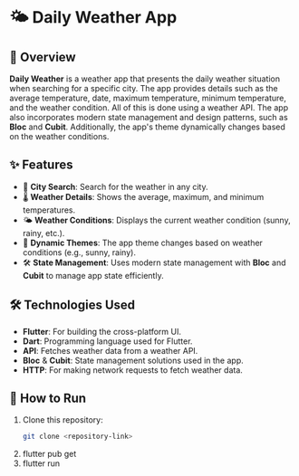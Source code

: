 # 🌤️ Daily Weather App

## 📜 Overview  
**Daily Weather** is a weather app that presents the daily weather situation when searching for a specific city. The app provides details such as the average temperature, date, maximum temperature, minimum temperature, and the weather condition. All of this is done using a weather API. The app also incorporates modern state management and design patterns, such as **Bloc** and **Cubit**. Additionally, the app's theme dynamically changes based on the weather conditions.

## ✨ Features  
- 🌆 **City Search**: Search for the weather in any city.
- 🌡️ **Weather Details**: Shows the average, maximum, and minimum temperatures.
- 🌤️ **Weather Conditions**: Displays the current weather condition (sunny, rainy, etc.).
- 🔄 **Dynamic Themes**: The app theme changes based on weather conditions (e.g., sunny, rainy).
- 🛠️ **State Management**: Uses modern state management with **Bloc** and **Cubit** to manage app state efficiently.

## 🛠️ Technologies Used  
- **Flutter**: For building the cross-platform UI.  
- **Dart**: Programming language used for Flutter.  
- **API**: Fetches weather data from a weather API.  
- **Bloc** & **Cubit**: State management solutions used in the app.  
- **HTTP**: For making network requests to fetch weather data.

## 🚀 How to Run  
1. Clone this repository:  
   ```bash
   git clone <repository-link>
2. flutter pub get
3. flutter run
